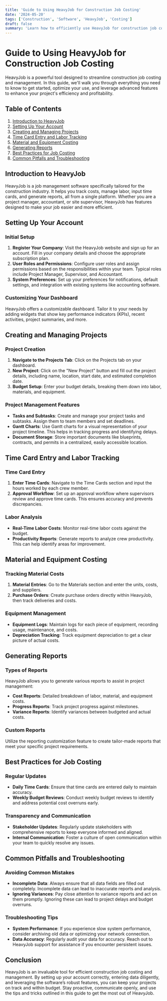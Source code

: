 ```yaml
---
title: 'Guide to Using HeavyJob for Construction Job Costing'
date: '2024-05-20'
tags: ['Construction', 'Software', 'HeavyJob', 'Costing']
draft: false
summary: 'Learn how to efficiently use HeavyJob for construction job costing. This comprehensive guide covers everything from initial setup to advanced features, ensuring your projects stay on budget and on track.'
---
```


# Guide to Using HeavyJob for Construction Job Costing

HeavyJob is a powerful tool designed to streamline construction job costing and management. In this guide, we'll walk you through everything you need to know to get started, optimize your use, and leverage advanced features to enhance your project's efficiency and profitability.

## Table of Contents

1. [Introduction to HeavyJob](#introduction-to-heavyjob)
2. [Setting Up Your Account](#setting-up-your-account)
3. [Creating and Managing Projects](#creating-and-managing-projects)
4. [Time Card Entry and Labor Tracking](#time-card-entry-and-labor-tracking)
5. [Material and Equipment Costing](#material-and-equipment-costing)
6. [Generating Reports](#generating-reports)
7. [Best Practices for Job Costing](#best-practices-for-job-costing)
8. [Common Pitfalls and Troubleshooting](#common-pitfalls-and-troubleshooting)

## Introduction to HeavyJob

HeavyJob is a job management software specifically tailored for the construction industry. It helps you track costs, manage labor, input time cards, and generate reports, all from a single platform. Whether you are a project manager, accountant, or site supervisor, HeavyJob has features designed to make your job easier and more efficient.

## Setting Up Your Account

### Initial Setup
1. **Register Your Company**: Visit the HeavyJob website and sign up for an account. Fill in your company details and choose the appropriate subscription plan.
2. **User Roles and Permissions**: Configure user roles and assign permissions based on the responsibilities within your team. Typical roles include Project Manager, Supervisor, and Accountant.
3. **System Preferences**: Set up your preferences for notifications, default settings, and integration with existing systems like accounting software.

### Customizing Your Dashboard
HeavyJob offers a customizable dashboard. Tailor it to your needs by adding widgets that show key performance indicators (KPIs), recent activities, project summaries, and more.

## Creating and Managing Projects

### Project Creation
1. **Navigate to the Projects Tab**: Click on the Projects tab on your dashboard.
2. **New Project**: Click on the "New Project" button and fill out the project details, including name, location, start date, and estimated completion date.
3. **Budget Setup**: Enter your budget details, breaking them down into labor, materials, and equipment.

### Project Management Features
- **Tasks and Subtasks**: Create and manage your project tasks and subtasks. Assign them to team members and set deadlines.
- **Gantt Charts**: Use Gantt charts for a visual representation of your project timeline. This helps in tracking progress and identifying delays.
- **Document Storage**: Store important documents like blueprints, contracts, and permits in a centralized, easily accessible location.

## Time Card Entry and Labor Tracking

### Time Card Entry
1. **Enter Time Cards**: Navigate to the Time Cards section and input the hours worked by each crew member.
2. **Approval Workflow**: Set up an approval workflow where supervisors review and approve time cards. This ensures accuracy and prevents discrepancies.

### Labor Analysis
- **Real-Time Labor Costs**: Monitor real-time labor costs against the budget.
- **Productivity Reports**: Generate reports to analyze crew productivity. This can help identify areas for improvement.

## Material and Equipment Costing

### Tracking Material Costs
1. **Material Entries**: Go to the Materials section and enter the units, costs, and suppliers.
2. **Purchase Orders**: Create purchase orders directly within HeavyJob, then track deliveries and costs.

### Equipment Management
- **Equipment Logs**: Maintain logs for each piece of equipment, recording usage, maintenance, and costs.
- **Depreciation Tracking**: Track equipment depreciation to get a clear picture of actual costs.

## Generating Reports

### Types of Reports
HeavyJob allows you to generate various reports to assist in project management:
- **Cost Reports**: Detailed breakdown of labor, material, and equipment costs.
- **Progress Reports**: Track project progress against milestones.
- **Variance Reports**: Identify variances between budgeted and actual costs.

### Custom Reports
Utilize the reporting customization feature to create tailor-made reports that meet your specific project requirements.

## Best Practices for Job Costing

### Regular Updates
- **Daily Time Cards**: Ensure that time cards are entered daily to maintain accuracy.
- **Weekly Budget Reviews**: Conduct weekly budget reviews to identify and address potential cost overruns early.

### Transparency and Communication
- **Stakeholder Updates**: Regularly update stakeholders with comprehensive reports to keep everyone informed and aligned.
- **Internal Communication**: Foster a culture of open communication within your team to quickly resolve any issues.

## Common Pitfalls and Troubleshooting

### Avoiding Common Mistakes
- **Incomplete Data**: Always ensure that all data fields are filled out completely. Incomplete data can lead to inaccurate reports and analysis.
- **Ignoring Variances**: Pay close attention to variance reports and act on them promptly. Ignoring these can lead to project delays and budget overruns.

### Troubleshooting Tips
- **System Performance**: If you experience slow system performance, consider archiving old data or optimizing your network connection.
- **Data Accuracy**: Regularly audit your data for accuracy. Reach out to HeavyJob support for assistance if you encounter persistent issues.

## Conclusion
HeavyJob is an invaluable tool for efficient construction job costing and management. By setting up your account correctly, entering data diligently, and leveraging the software’s robust features, you can keep your projects on track and within budget. Stay proactive, communicate openly, and use the tips and tricks outlined in this guide to get the most out of HeavyJob.
